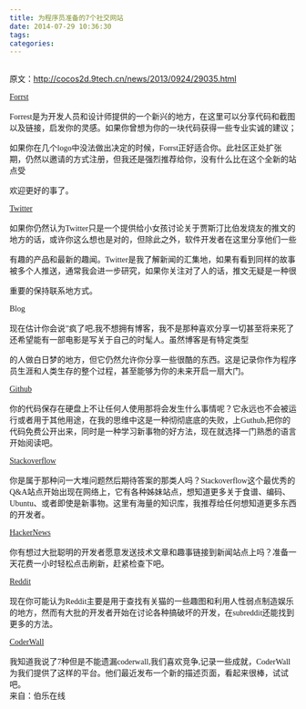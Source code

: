 ```yaml
---
title: 为程序员准备的7个社交网站
date: 2014-07-29 10:36:30
tags: 
categories: 
---
```


<!--more-->


<div id="sina_keyword_ad_area2" class="articalContent   ">
<div style="">
<p style="padding-bottom:0px; padding-top:15px; padding-left:0px; margin:0px; padding-right:0px">
原文：<a target="_blank" href="http://cocos2d.9tech.cn/news/2013/0924/29035.html">http://cocos2d.9tech.cn/news/2013/0924/29035.html</a></p>
<p style="padding-bottom:0px; padding-top:15px; padding-left:0px; margin:0px; padding-right:0px">
<a target="_blank" href="https://forrst.com/"><span style="font-size:14px"><span style="font-family:Tahoma">Forrst</span></span></a></p>
<p style="padding-bottom:0px; padding-top:15px; padding-left:0px; margin:0px; padding-right:0px">
<span style="font-size:14px"><span style="font-family:Tahoma">Forrest是为开发人员和设计师提供的一个新兴的地方，在这里可以分享代码和截图以及链接，启发你的灵感。如果你曾想为你的一块代码获得一些专业实诚的建议；</span></span></p>
<p style="padding-bottom:0px; padding-top:15px; padding-left:0px; margin:0px; padding-right:0px">
<span style="font-size:14px"><span style="font-family:Tahoma">如果你在几个logo中没法做出决定的时候，Forrst正好适合你。此社区正处扩张期，仍然以邀请的方式注册，但我还是强烈推荐给你，没有什么比在这个全新的站点受</span></span></p>
<p style="padding-bottom:0px; padding-top:15px; padding-left:0px; margin:0px; padding-right:0px">
<span style="font-family:Tahoma"><span style="font-size:14px">欢迎更好的事了。</span></span></p>
<p style="padding-bottom:0px; padding-top:15px; padding-left:0px; margin:0px; padding-right:0px">
<a target="_blank" href="http://twitter.com/#"><span style="font-size:14px"><span style="font-family:Tahoma">Twitter</span></span></a></p>
<p style="padding-bottom:0px; padding-top:15px; padding-left:0px; margin:0px; padding-right:0px">
<span style="font-family:Tahoma"><span style="font-size:14px">如果你仍然认为Twitter只是一个提供给小女孩讨论关于贾斯汀比伯发烧友的推文的地方的话，或许你这么想也是对的，</span><span style="font-size:14px">但除此之外，软件开发者在这里分享他们一些</span></span></p>
<p style="padding-bottom:0px; padding-top:15px; padding-left:0px; margin:0px; padding-right:0px">
<span style="font-family:Tahoma"><span style="font-size:14px">有</span><span style="font-size:14px">趣的产品和最新的趣闻。Twitter是我了解新闻的汇集地，如果有看到同</span><span style="font-size:14px">样的故事被多个人推送，通常我会进一步研究，如果你关注对了人的话，推文无疑是一种很</span></span></p>
<p style="padding-bottom:0px; padding-top:15px; padding-left:0px; margin:0px; padding-right:0px">
<span style="font-family:Tahoma"><span style="font-size:14px">重要</span><span style="font-size:14px">的保持联系地方式。</span></span></p>
<p style="padding-bottom:0px; padding-top:15px; padding-left:0px; margin:0px; padding-right:0px">
<span style="font-size:14px"><span style="font-family:Tahoma">Blog</span></span></p>
<p style="padding-bottom:0px; padding-top:15px; padding-left:0px; margin:0px; padding-right:0px">
<span style="font-size:14px"><span style="font-family:Tahoma">现在估计你会说”疯了吧,我不想拥有博客，我不是那种喜欢分享一切甚至将来死了还希望能有一部电影是写关于自己的时髦人。虽然博客是有特定类型</span></span></p>
<p style="padding-bottom:0px; padding-top:15px; padding-left:0px; margin:0px; padding-right:0px">
<span style="font-family:Tahoma"><span style="font-size:14px">的人做白日梦的地方，但它仍然允许你分享一些很酷的东西。这是记录你作为程序员生涯和人类生存的整个过程，甚至能够为你的未来开启一扇大门。</span></span></p>
<p style="padding-bottom:0px; padding-top:15px; padding-left:0px; margin:0px; padding-right:0px">
<a target="_blank" href="https://github.com/"><span style="font-size:14px"><span style="font-family:Tahoma">Github</span></span></a></p>
<p style="padding-bottom:0px; padding-top:15px; padding-left:0px; margin:0px; padding-right:0px">
<span style="font-family:Tahoma"><span style="font-size:14px">你的代码保存在硬盘上不让任何人使用那将会发生什么事情呢？它永远也不会被运行或者用于其他用途，在我的思维中这是一种彻彻底底的失败，上Guthub,把你的代码免费公开出来，同时是一种学习新事物的好方法，现在就选择一门熟悉的语言开始阅读吧。</span></span></p>
<p style="padding-bottom:0px; padding-top:15px; padding-left:0px; margin:0px; padding-right:0px">
<a target="_blank" href="http://www.stackoverflow.com/"><span style="font-size:14px"><span style="font-family:Tahoma">Stackoverflow</span></span></a></p>
<p style="padding-bottom:0px; padding-top:15px; padding-left:0px; margin:0px; padding-right:0px">
<span style="font-size:14px"><span style="font-family:Tahoma">你是属于那种问一大堆问题然后期待答案的那类人吗？Stackoverflow这个最优秀的Q&amp;A站点开始出现在网络上，它有各种姊妹站点，想知道更多关于食谱、编码、Ubuntu、或者即使是新事物。这里有海量的知识库，我推荐给任何想知道更多东西的开发者。</span></span></p>
<p style="padding-bottom:0px; padding-top:15px; padding-left:0px; margin:0px; padding-right:0px">
<a target="_blank" href="http://news.ycombinator.com/"><span style="font-size:14px"><span style="font-family:Tahoma">HackerNews</span></span></a></p>
<p style="padding-bottom:0px; padding-top:15px; padding-left:0px; margin:0px; padding-right:0px">
<span style="font-family:Tahoma"><span style="font-size:14px">你有想过大批聪明的开发者愿意发送技术文章和趣事链接到新闻站点上吗？准备一天花费一小时轻松点击刷新，赶紧检查下吧。</span></span></p>
<p style="padding-bottom:0px; padding-top:15px; padding-left:0px; margin:0px; padding-right:0px">
<a target="_blank" href="http://www.reddit.com/"><span style="font-size:14px"><span style="font-family:Tahoma">Reddit</span></span></a></p>
<p style="padding-bottom:0px; padding-top:15px; padding-left:0px; margin:0px; padding-right:0px">
<span style="font-size:14px"><span style="font-family:Tahoma">现在你可能认为Reddit主要是用于查找有关猫的一些趣图和利用人性弱点制造娱乐的地方，然而有大批的开发者开始在讨论各种搞破坏的开发，在subreddit还能找到更多的方法。</span></span></p>
<p style="padding-bottom:0px; padding-top:15px; padding-left:0px; margin:0px; padding-right:0px">
<a target="_blank" href="http://www.coderwall.com/"><span style="font-size:14px"><span style="font-family:Tahoma">CoderWall</span></span></a></p>
<p style="padding-bottom:0px; padding-top:15px; padding-left:0px; margin:0px; padding-right:0px">
<span style="font-family:Tahoma"><span style="font-size:14px">我知道我说了7种但是不能遗漏coderwall,我们喜欢竞争,记录一些成就，CoderWall为我们提供了这样的平台。他们最近发布一个新的描述页面，看起来很棒，试试吧。</span></span></p>
</div>
<div style=""><span style="font-size:14px; float:left">来自：伯乐在线</span></div>
</div>
